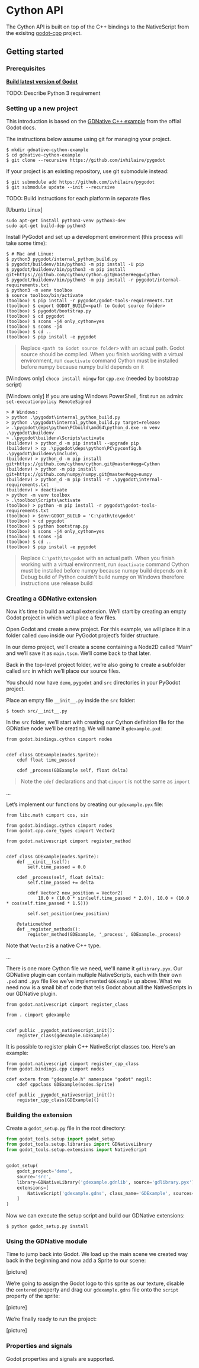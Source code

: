 # Cython API

The Cython API is built on top of the C++ bindings to the NativeScript from
the exisitng [godot-cpp](https://github.com/GodotNativeTools/godot-cpp) project.

## Getting started

### Prerequisites

[**Build latest version of Godot**](https://godot.readthedocs.io/en/latest/development/compiling/index.html)

TODO: Describe Python 3 requirement

### Setting up a new project

This introduction is based on the [GDNative C++ example](https://docs.godotengine.org/en/latest/tutorials/plugins/gdnative/gdnative-cpp-example.html) from the offial Godot docs.

The instructions below assume using git for managing your project.

```
$ mkdir gdnative-cython-example
$ cd gdnative-cython-example
$ git clone --recursive https://github.com/ivhilaire/pygodot
```

If your project is an existing repository, use git submodule instead:
```
$ git submodule add https://github.com/ivhilaire/pygodot
$ git submodule update --init --recursive
```

TODO: Build instructions for each platform in separate files

[Ubuntu Linux]
```
sudo apt-get install python3-venv python3-dev
sudo apt-get build-dep python3
```

Install PyGodot and set up a development environment (this process will take some time):
```
$ # Mac and Linux:
$ python3 pygodot/internal_python_build.py
$ pygodot/buildenv/bin/python3 -m pip install -U pip
$ pygodot/buildenv/bin/python3 -m pip install git+https://github.com/cython/cython.git@master#egg=Cython
$ pygodot/buildenv/bin/python3 -m pip install -r pygodot/internal-requirements.txt
$ python3 -m venv toolbox
$ source toolbox/bin/activate
(toolbox) $ pip install -r pygodot/godot-tools-requirements.txt
(toolbox) $ export GODOT_BUILD=<path to Godot source folder>
(toolbox) $ pygodot/bootstrap.py
(toolbox) $ cd pygodot
(toolbox) $ scons -j4 only_cython=yes
(toolbox) $ scons -j4
(toolbox) $ cd ..
(toolbox) $ pip install -e pygodot
```
> Replace `<path to Godot source folder>` with an actual path. Godot source should be compiled.
> When you finish working with a virtual environment, run `deactivate` command
> Cython must be installed before numpy because numpy build depends on it

[Windows only] `choco install mingw` for `cpp.exe` (needed by bootstrap script)

[Windows only] If you are using Windows PowerShell, first run as admin: `set-executionpolicy RemoteSigned`
```
> # Windows:
> python .\pygodot\internal_python_build.py
> python .\pygodot\internal_python_build.py target=release
> .\pygodot\deps\python\PCbuild\amd64\python_d.exe -m venv .\pygodot\buildenv
> .\pygodot\buildenv\Scripts\activate
(buildenv) > python_d -m pip install --upgrade pip
(buildenv) > cp .\pygodot\deps\python\PC\pyconfig.h .\pygodot\buildenv\Include\
(buildenv) > python_d -m pip install git+https://github.com/cython/cython.git@master#egg=Cython
(buildenv) > python -m pip install git+https://github.com/numpy/numpy.git@master#egg=numpy
(buildenv) > python_d -m pip install -r .\pygodot\internal-requirements.txt
(buildenv) > deactivate
> python -m venv toolbox
> .\toolbox\Scripts\activate
(toolbox) > python -m pip install -r pygodot\godot-tools-requirements.txt
(toolbox) > $env:GODOT_BUILD = 'C:\path\to\godot'
(toolbox) > cd pygodot
(toolbox) $ python bootstrap.py
(toolbox) $ scons -j4 only_cython=yes
(toolbox) $ scons -j4
(toolbox) $ cd ..
(toolbox) $ pip install -e pygodot
```
> Replace `C:\path\to\godot` with an actual path.
> When you finish working with a virtual environment, run `deactivate` command
> Cython must be installed before numpy because numpy build depends on it
> Debug build of Python couldn't build numpy on Windows therefore instructions use release build


### Creating a GDNative extension

Now it’s time to build an actual extension. We’ll start by creating an empty Godot project
in which we’ll place a few files.

Open Godot and create a new project. For this example, we will place it in a folder called `demo` inside our PyGodot project’s folder structure.

In our demo project, we’ll create a scene containing a Node2D called “Main” and we’ll save it as `main.tscn`.
We’ll come back to that later.

Back in the top-level project folder, we’re also going to create a subfolder called `src`
in which we’ll place our source files.

You should now have `demo`, `pygodot` and `src` directories in your PyGodot project.

Place an empty file `__init__.py` inside the `src` folder:
```
$ touch src/__init__.py
```

In the `src` folder, we’ll start with creating our Cython definition file for the GDNative node we’ll be creating.
We will name it `gdexample.pxd`:
```pyx
from godot.bindings.cython cimport nodes


cdef class GDExample(nodes.Sprite):
    cdef float time_passed

    cdef _process(GDExample self, float delta)
```
> Note the `cdef` declarations and that `cimport` is not the same as `import`

...

Let’s implement our functions by creating our `gdexample.pyx` file:
```pyx
from libc.math cimport cos, sin

from godot.bindings.cython cimport nodes
from godot.cpp.core_types cimport Vector2

from godot.nativescript cimport register_method


cdef class GDExample(nodes.Sprite):
    def __cinit__(self):
        self.time_passed = 0.0

    cdef _process(self, float delta):
        self.time_passed += delta

        cdef Vector2 new_position = Vector2(
            10.0 + (10.0 * sin(self.time_passed * 2.0)), 10.0 + (10.0 * cos(self.time_passed * 1.5)))

        self.set_position(new_position)

    @staticmethod
    def _register_methods():
        register_method(GDExample, '_process', GDExample._process)
```

Note that `Vector2` is a native C++ type.


...

There is one more Cython file we need, we'll name it `gdlibrary.pyx`.  Our GDNative plugin can contain
multiple NativeScripts, each with their own `.pxd` and `.pyx` file like we’ve implemented
`GDExample` up above. What we need now is a small bit of code that tells Godot about all the NativeScripts in our GDNative plugin.

```pyx
from godot.nativescript cimport register_class

from . cimport gdexample


cdef public _pygodot_nativescript_init():
    register_class(gdexample.GDExample)
```

It is possible to register plain C++ NativeScript classes too. Here's an example:
```pyx
from godot.nativescript cimport register_cpp_class
from godot.bindings.cpp cimport nodes

cdef extern from "gdexample.h" namespace "godot" nogil:
    cdef cppclass GDExample(nodes.Sprite)

cdef public _pygodot_nativescript_init():
    register_cpp_class[GDExample]()
```

### Building the extension

Create a `godot_setup.py` file in the root directory:
```py
from godot_tools.setup import godot_setup
from godot_tools.setup.libraries import GDNativeLibrary
from godot_tools.setup.extensions import NativeScript


godot_setup(
    godot_project='demo',
    source='src',
    library=GDNativeLibrary('gdexample.gdnlib', source='gdlibrary.pyx'),
    extensions=[
        NativeScript('gdexample.gdns', class_name='GDExample', sources=['gdexample.pyx'])
    ]
)
```

Now we can execute the setup script and build our GDNative extensions:
```
$ python godot_setup.py install
```

### Using the GDNative module

Time to jump back into Godot. We load up the main scene we created way back in the beginning and
now add a Sprite to our scene:

[picture]

We’re going to assign the Godot logo to this sprite as our texture, disable the `centered` property and drag
our `gdexample.gdns` file onto the `script` property of the sprite:

[picture]

We’re finally ready to run the project:

[picture]


### Properties and signals

Godot properties and signals are supported.
